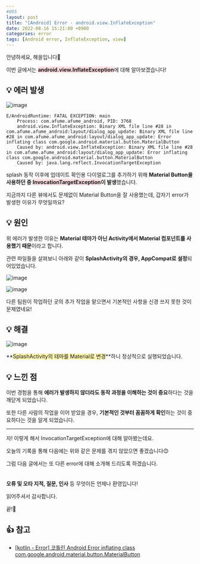 ```yaml
---
#095
layout: post
title: "[Android] Error - android.view.InflateException"
date: 2022-08-16 15:21:00 +0900
categories: error
tags: [Android error, InflateException, view]
---
```


안녕하세요, 해을입니다🦖

이번 글에서는 <span style="background-color:#ffdce0">**android.view.InflateException**</span>에 대해 알아보겠습니다!

## 💡 에러 발생

![image](https://user-images.githubusercontent.com/39720852/184814064-ef316756-c3a5-4735-8d88-bfcb0d4f6360.png)

```
E/AndroidRuntime: FATAL EXCEPTION: main
    Process: com.afume.afume_android, PID: 3768
    android.view.InflateException: Binary XML file line #28 in com.afume.afume_android:layout/dialog_app_update: Binary XML file line #28 in com.afume.afume_android:layout/dialog_app_update: Error inflating class com.google.android.material.button.MaterialButton
    Caused by: android.view.InflateException: Binary XML file line #28 in com.afume.afume_android:layout/dialog_app_update: Error inflating class com.google.android.material.button.MaterialButton
    Caused by: java.lang.reflect.InvocationTargetException
```

splash 동작 이후에 업데이트 확인용 다이얼로그를 추가하기 위해 **Material Button을 사용하던 중 <span style="background-color:#ffdce0">InvocationTargetException</span>이 발생**했습니다.

지금까지 다른 뷰에서도 문제없이 Material Button을 잘 사용했는데, 갑자기 error가 발생한 이유가 무엇일까요?

## 💡 원인

위 에러가 발생한 이유는 **Material 테마가 아닌 Activity에서 Material 컴포넌트를 사용했기 때문**이라고 합니다.

관련 파일들을 살펴보니 아래와 같이 **SplashActivity의 경우, AppCompat로 설정**되어있었습니다.

![image](https://user-images.githubusercontent.com/39720852/184854876-c3022f44-1b5c-49bc-bff4-355bf06d4c40.png)

![image](https://user-images.githubusercontent.com/39720852/184854968-4fc1b0f6-5d7b-4926-8af1-df1f0c2b177a.png)

다른 팀원이 작업하던 곳의 추가 작업을 맡으면서 기본적인 사항을 신경 쓰지 못한 것이 문제였네요!

## 💡 해결

![image](https://user-images.githubusercontent.com/39720852/184856385-4f136471-c324-46e2-a267-05b3973b4b84.png)

**<span style="background-color:#fff5b1">SplashActivity의 테마를 Material로 변경</span>**하니 정상적으로 실행되었습니다.

## 💡 느낀 점

이번 경험을 통해 **에러가 발생하지 않더라도 동작 과정을 이해하는 것이 중요**하다는 것을 깨닫게 되었습니다.

또한 다른 사람의 작업을 이어 받았을 경우, **기본적인 것부터 꼼꼼하게 확인**하는 것이 중요하다는 것을 알게 되었습니다.

---

자! 이렇게 해서 InvocationTargetException에 대해 알아봤는데요.

오늘의 기록을 통해 다음에는 위와 같은 문제를 겪지 않았으면 좋겠습니다😊

그럼 다음 글에서는 또 다른 error에 대해 소개해 드리도록 하겠습니다.
<br/><br/><br/>
**오류 및 오타 지적, 질문, 인사** 등 무엇이든 언제나 환영입니다!

읽어주셔서 감사합니다.

끝!🦕
<br/>

## 👍 참고

- [[kotlin - Error] 코틀린 Android Error inflating class com.google.android.material.button.MaterialButton](https://fre2-dom.tistory.com/464)
